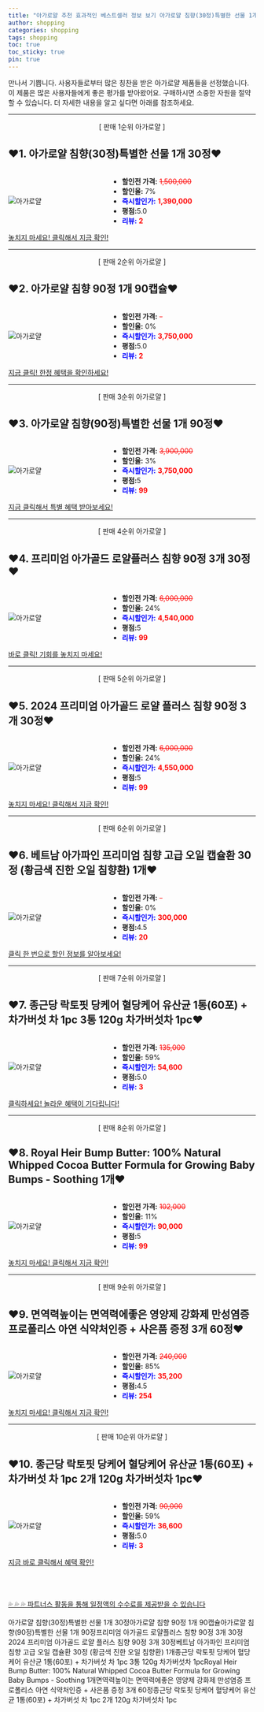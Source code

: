 ```yaml
---
title: "아가로얄 추천 효과적인 베스트셀러 정보 보기 아가로얄 침향(30정)특별한 선물 1개 30정"
author: shopping
categories: shopping
tags: shopping
toc: true
toc_sticky: true
pin: true
---
```

만나서 기쁩니다. 사용자들로부터 많은 칭찬을 받은 아가로얄 제품들을 선정했습니다. 이 제품은 많은 사용자들에게 좋은 평가를 받아왔어요. 구매하시면 소중한 자원을 절약할 수 있습니다. 더 자세한 내용을 알고 싶다면 아래를 참조하세요.

---
<p class="toplist" style="margin: 0 auto; display: block; width: fit-content;">[ 판매 1순위 아가로얄 ]</p>

<h2><strong>❤️1. 아가로얄 침향(30정)특별한 선물 1개 30정❤️</strong></h2>

<div style="display: flex; align-items: center;">
    <div style="flex: 0.4;">
        <img src="https://thumbnail10.coupangcdn.com/thumbnails/remote/230x230ex/image/vendor_inventory/5d9d/f25924935c9b526a07d946e01c75215e50b09e25b5f26f2b630f47426f09.jpg" alt="아가로얄" style="max-width: 100%;">
    </div>
    <div style="flex: 0.6; margin-left: 10px;">
        <ul>
            <li><strong>할인전 가격:</strong> <del style="color: red;">1,500,000</del></li>
            <li><strong>할인율:</strong> 7%</li>
            <li><span style='color:blue'><strong>즉시할인가:</strong></span> <span style='color:red'><strong>1,390,000</strong></span></li>
            <li><strong>평점:</strong>5.0</li>
            <li><span style='color:blue'><strong>리뷰:</strong></span> <span style='color:red'><strong>2</strong></span></li>
        </ul>
    </div>
</div>
<div class="center">
    <a href="https://selin100587.github.io?lptag=AF9450613&subid=githubio&pageKey=7632794784&traceid=V0-153&itemId=20262110594&vendorItemId=85917459406" class="myButton">
        놓치지 마세요! 클릭해서 지금 확인!
    </a>
</div>


---
<p class="toplist" style="margin: 0 auto; display: block; width: fit-content;">[ 판매 2순위 아가로얄 ]</p>

<h2><strong>❤️2. 아가로얄 침향 90정 1개 90캡슐❤️</strong></h2>

<div style="display: flex; align-items: center;">
    <div style="flex: 0.4;">
        <img src="https://thumbnail10.coupangcdn.com/thumbnails/remote/230x230ex/image/vendor_inventory/c72c/e6921dd84cd512999110421dfbc0d2a47044011473122f6c1b6f46207300.jpg" alt="아가로얄" style="max-width: 100%;">
    </div>
    <div style="flex: 0.6; margin-left: 10px;">
        <ul>
            <li><strong>할인전 가격:</strong> <del style="color: red;">-</del></li>
            <li><strong>할인율:</strong> 0%</li>
            <li><span style='color:blue'><strong>즉시할인가:</strong></span> <span style='color:red'><strong>3,750,000</strong></span></li>
            <li><strong>평점:</strong>5.0</li>
            <li><span style='color:blue'><strong>리뷰:</strong></span> <span style='color:red'><strong>2</strong></span></li>
        </ul>
    </div>
</div>
<div class="center">
    <a href="https://selin100587.github.io?lptag=AF9450613&subid=githubio&pageKey=7632794784&traceid=V0-153&itemId=21676797543&vendorItemId=88727201265" class="myButton">
        지금 클릭! 한정 혜택을 확인하세요!
    </a>
</div>


---
<p class="toplist" style="margin: 0 auto; display: block; width: fit-content;">[ 판매 3순위 아가로얄 ]</p>

<h2><strong>❤️3. 아가로얄 침향(90정)특별한 선물 1개 90정❤️</strong></h2>

<div style="display: flex; align-items: center;">
    <div style="flex: 0.4;">
        <img src="https://thumbnail7.coupangcdn.com/thumbnails/remote/230x230ex/image/vendor_inventory/f8cd/7845f5ea3c39e65249bf5a73ef70de9be68be7d25e57351b3e6acdfad703.jpg" alt="아가로얄" style="max-width: 100%;">
    </div>
    <div style="flex: 0.6; margin-left: 10px;">
        <ul>
            <li><strong>할인전 가격:</strong> <del style="color: red;">3,900,000</del></li>
            <li><strong>할인율:</strong> 3%</li>
            <li><span style='color:blue'><strong>즉시할인가:</strong></span> <span style='color:red'><strong>3,750,000</strong></span></li>
            <li><strong>평점:</strong>5</li>
            <li><span style='color:blue'><strong>리뷰:</strong></span> <span style='color:red'><strong>99</strong></span></li>
        </ul>
    </div>
</div>
<div class="center">
    <a href="https://selin100587.github.io?lptag=AF9450613&subid=githubio&pageKey=7632793563&traceid=V0-153&itemId=20262104707&vendorItemId=85917635113" class="myButton">
        지금 클릭해서 특별 혜택 받아보세요!
    </a>
</div>


---
<p class="toplist" style="margin: 0 auto; display: block; width: fit-content;">[ 판매 4순위 아가로얄 ]</p>

<h2><strong>❤️4. 프리미엄 아가골드 로얄플러스 침향 90정 3개 30정❤️</strong></h2>

<div style="display: flex; align-items: center;">
    <div style="flex: 0.4;">
        <img src="https://thumbnail9.coupangcdn.com/thumbnails/remote/230x230ex/image/vendor_inventory/99a9/f1b4145f86ef28a43eeaddf0fc3b9f1284be2d13ef3a778305e4f4984bff.jpg" alt="아가로얄" style="max-width: 100%;">
    </div>
    <div style="flex: 0.6; margin-left: 10px;">
        <ul>
            <li><strong>할인전 가격:</strong> <del style="color: red;">6,000,000</del></li>
            <li><strong>할인율:</strong> 24%</li>
            <li><span style='color:blue'><strong>즉시할인가:</strong></span> <span style='color:red'><strong>4,540,000</strong></span></li>
            <li><strong>평점:</strong>5</li>
            <li><span style='color:blue'><strong>리뷰:</strong></span> <span style='color:red'><strong>99</strong></span></li>
        </ul>
    </div>
</div>
<div class="center">
    <a href="https://selin100587.github.io?lptag=AF9450613&subid=githubio&pageKey=8222842661&traceid=V0-153&itemId=23639954743&vendorItemId=90665373274" class="myButton">
        바로 클릭! 기회를 놓치지 마세요!
    </a>
</div>


---
<p class="toplist" style="margin: 0 auto; display: block; width: fit-content;">[ 판매 5순위 아가로얄 ]</p>

<h2><strong>❤️5. 2024 프리미엄 아가골드 로얄 플러스 침향 90정 3개 30정❤️</strong></h2>

<div style="display: flex; align-items: center;">
    <div style="flex: 0.4;">
        <img src="https://thumbnail9.coupangcdn.com/thumbnails/remote/230x230ex/image/vendor_inventory/0861/95c1a2dd23352ae1db59d18b7fd3856121d32b53165f75b7e851a867456c.jpg" alt="아가로얄" style="max-width: 100%;">
    </div>
    <div style="flex: 0.6; margin-left: 10px;">
        <ul>
            <li><strong>할인전 가격:</strong> <del style="color: red;">6,000,000</del></li>
            <li><strong>할인율:</strong> 24%</li>
            <li><span style='color:blue'><strong>즉시할인가:</strong></span> <span style='color:red'><strong>4,550,000</strong></span></li>
            <li><strong>평점:</strong>5</li>
            <li><span style='color:blue'><strong>리뷰:</strong></span> <span style='color:red'><strong>99</strong></span></li>
        </ul>
    </div>
</div>
<div class="center">
    <a href="https://selin100587.github.io?lptag=AF9450613&subid=githubio&pageKey=8180744116&traceid=V0-153&itemId=23387503166&vendorItemId=90417478856" class="myButton">
        놓치지 마세요! 클릭해서 지금 확인!
    </a>
</div>


---
<p class="toplist" style="margin: 0 auto; display: block; width: fit-content;">[ 판매 6순위 아가로얄 ]</p>

<h2><strong>❤️6. 베트남 아가파인 프리미엄 침향 고급 오일 캡슐환 30정 (황금색 진한 오일 침향환) 1개❤️</strong></h2>

<div style="display: flex; align-items: center;">
    <div style="flex: 0.4;">
        <img src="https://thumbnail6.coupangcdn.com/thumbnails/remote/230x230ex/image/vendor_inventory/d4e5/c7d88c5e738bc120dbe9a632bdb7a08d693133eede02e1779e97bd0cf2a9.jpg" alt="아가로얄" style="max-width: 100%;">
    </div>
    <div style="flex: 0.6; margin-left: 10px;">
        <ul>
            <li><strong>할인전 가격:</strong> <del style="color: red;">-</del></li>
            <li><strong>할인율:</strong> 0%</li>
            <li><span style='color:blue'><strong>즉시할인가:</strong></span> <span style='color:red'><strong>300,000</strong></span></li>
            <li><strong>평점:</strong>4.5</li>
            <li><span style='color:blue'><strong>리뷰:</strong></span> <span style='color:red'><strong>20</strong></span></li>
        </ul>
    </div>
</div>
<div class="center">
    <a href="https://selin100587.github.io?lptag=AF9450613&subid=githubio&pageKey=7645985354&traceid=V0-153&itemId=20330223387&vendorItemId=85956604335" class="myButton">
        클릭 한 번으로 할인 정보를 알아보세요!
    </a>
</div>


---
<p class="toplist" style="margin: 0 auto; display: block; width: fit-content;">[ 판매 7순위 아가로얄 ]</p>

<h2><strong>❤️7. 종근당 락토핏 당케어 혈당케어 유산균 1통(60포) + 차가버섯 차 1pc 3통 120g 차가버섯차 1pc❤️</strong></h2>

<div style="display: flex; align-items: center;">
    <div style="flex: 0.4;">
        <img src="https://thumbnail6.coupangcdn.com/thumbnails/remote/230x230ex/image/vendor_inventory/0aa2/6f13f7bcf96f331fad32b86f441b816a13defaea2fea017e50353e00daca.jpg" alt="아가로얄" style="max-width: 100%;">
    </div>
    <div style="flex: 0.6; margin-left: 10px;">
        <ul>
            <li><strong>할인전 가격:</strong> <del style="color: red;">135,000</del></li>
            <li><strong>할인율:</strong> 59%</li>
            <li><span style='color:blue'><strong>즉시할인가:</strong></span> <span style='color:red'><strong>54,600</strong></span></li>
            <li><strong>평점:</strong>5.0</li>
            <li><span style='color:blue'><strong>리뷰:</strong></span> <span style='color:red'><strong>3</strong></span></li>
        </ul>
    </div>
</div>
<div class="center">
    <a href="https://selin100587.github.io?lptag=AF9450613&subid=githubio&pageKey=8253479452&traceid=V0-153&itemId=23764919236&vendorItemId=90123125856" class="myButton">
        클릭하세요! 놀라운 혜택이 기다립니다!
    </a>
</div>


---
<p class="toplist" style="margin: 0 auto; display: block; width: fit-content;">[ 판매 8순위 아가로얄 ]</p>

<h2><strong>❤️8. Royal Heir Bump Butter: 100% Natural Whipped Cocoa Butter Formula for Growing Baby Bumps - Soothing 1개❤️</strong></h2>

<div style="display: flex; align-items: center;">
    <div style="flex: 0.4;">
        <img src="https://thumbnail9.coupangcdn.com/thumbnails/remote/230x230ex/image/vendor_inventory/6481/b0c85a9d43fa8675ce404ceca757ef7c725daa4362196e9d5e1b8100d90c.jpg" alt="아가로얄" style="max-width: 100%;">
    </div>
    <div style="flex: 0.6; margin-left: 10px;">
        <ul>
            <li><strong>할인전 가격:</strong> <del style="color: red;">102,000</del></li>
            <li><strong>할인율:</strong> 11%</li>
            <li><span style='color:blue'><strong>즉시할인가:</strong></span> <span style='color:red'><strong>90,000</strong></span></li>
            <li><strong>평점:</strong>5</li>
            <li><span style='color:blue'><strong>리뷰:</strong></span> <span style='color:red'><strong>99</strong></span></li>
        </ul>
    </div>
</div>
<div class="center">
    <a href="https://selin100587.github.io?lptag=AF9450613&subid=githubio&pageKey=8119542435&traceid=V0-153&itemId=23024891716&vendorItemId=90058663838" class="myButton">
        놓치지 마세요! 클릭해서 지금 확인!
    </a>
</div>


---
<p class="toplist" style="margin: 0 auto; display: block; width: fit-content;">[ 판매 9순위 아가로얄 ]</p>

<h2><strong>❤️9. 면역력높이는 면역력에좋은 영양제 강화제 만성염증 프로폴리스 아연 식약처인증 + 사은품 증정 3개 60정❤️</strong></h2>

<div style="display: flex; align-items: center;">
    <div style="flex: 0.4;">
        <img src="https://thumbnail10.coupangcdn.com/thumbnails/remote/230x230ex/image/vendor_inventory/6af0/a0fb914a7fbcec806ab50a819b0145c0902d26d2953d93f96c14f50999e0.png" alt="아가로얄" style="max-width: 100%;">
    </div>
    <div style="flex: 0.6; margin-left: 10px;">
        <ul>
            <li><strong>할인전 가격:</strong> <del style="color: red;">240,000</del></li>
            <li><strong>할인율:</strong> 85%</li>
            <li><span style='color:blue'><strong>즉시할인가:</strong></span> <span style='color:red'><strong>35,200</strong></span></li>
            <li><strong>평점:</strong>4.5</li>
            <li><span style='color:blue'><strong>리뷰:</strong></span> <span style='color:red'><strong>254</strong></span></li>
        </ul>
    </div>
</div>
<div class="center">
    <a href="https://selin100587.github.io?lptag=AF9450613&subid=githubio&pageKey=7676154320&traceid=V0-153&itemId=20491041884&vendorItemId=87569651845" class="myButton">
        놓치지 마세요! 클릭해서 지금 확인!
    </a>
</div>


---
<p class="toplist" style="margin: 0 auto; display: block; width: fit-content;">[ 판매 10순위 아가로얄 ]</p>

<h2><strong>❤️10. 종근당 락토핏 당케어 혈당케어 유산균 1통(60포) + 차가버섯 차 1pc 2개 120g 차가버섯차 1pc❤️</strong></h2>

<div style="display: flex; align-items: center;">
    <div style="flex: 0.4;">
        <img src="https://thumbnail10.coupangcdn.com/thumbnails/remote/230x230ex/image/vendor_inventory/b7f3/a4047d1f19c0412333dcccfb81fd598a240abcc743f185ad3d459ae50894.jpg" alt="아가로얄" style="max-width: 100%;">
    </div>
    <div style="flex: 0.6; margin-left: 10px;">
        <ul>
            <li><strong>할인전 가격:</strong> <del style="color: red;">90,000</del></li>
            <li><strong>할인율:</strong> 59%</li>
            <li><span style='color:blue'><strong>즉시할인가:</strong></span> <span style='color:red'><strong>36,600</strong></span></li>
            <li><strong>평점:</strong>5.0</li>
            <li><span style='color:blue'><strong>리뷰:</strong></span> <span style='color:red'><strong>3</strong></span></li>
        </ul>
    </div>
</div>
<div class="center">
    <a href="https://selin100587.github.io?lptag=AF9450613&subid=githubio&pageKey=8253479452&traceid=V0-153&itemId=23764919237&vendorItemId=90123125847" class="myButton">
        지금 바로 클릭해서 혜택 확인!
    </a>
</div>

<br><br><br>[💦 💦 💦 파트너스 활동을 통해 일정액의 수수료를 제공받을 수 있습니다](https://link.coupang.com/a/bcpT2c)<br><br>아가로얄 침향(30정)특별한 선물 1개 30정아가로얄 침향 90정 1개 90캡슐아가로얄 침향(90정)특별한 선물 1개 90정프리미엄 아가골드 로얄플러스 침향 90정 3개 30정2024 프리미엄 아가골드 로얄 플러스 침향 90정 3개 30정베트남 아가파인 프리미엄 침향 고급 오일 캡슐환 30정 (황금색 진한 오일 침향환) 1개종근당 락토핏 당케어 혈당케어 유산균 1통(60포) + 차가버섯 차 1pc 3통 120g 차가버섯차 1pcRoyal Heir Bump Butter: 100% Natural Whipped Cocoa Butter Formula for Growing Baby Bumps - Soothing 1개면역력높이는 면역력에좋은 영양제 강화제 만성염증 프로폴리스 아연 식약처인증 + 사은품 증정 3개 60정종근당 락토핏 당케어 혈당케어 유산균 1통(60포) + 차가버섯 차 1pc 2개 120g 차가버섯차 1pc